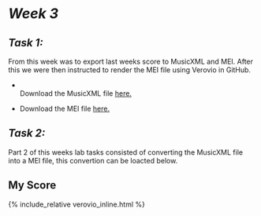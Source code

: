 # *Week 3*

## *Task 1:*
From this week was to export last weeks score to MusicXML and MEI. After this we were then instructed to render the MEI file using Verovio in GitHub.
- <p> <br/> Download the MusicXML file <a href="https://github.com/emmahendry/MCA-2023/blob/master/data/Amnesia%205%20Seconds%20of%20Summer1.musicxml"> here.</a> 
- Download the MEI file <a href="https://github.com/emmahendry/MCA-2023/blob/master/data/Amnesia5SecondsofSummer1-Piano.mei"> here.</a>


## *Task 2:*
Part 2 of this weeks lab tasks consisted of converting the MusicXML file into a MEI file, this convertion can be loacted below. 

## My Score

{% include_relative verovio_inline.html %}







